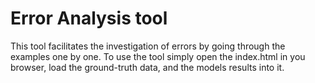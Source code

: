 # Error Analysis tool

This tool facilitates the investigation of errors by going through the examples one by one.
To use the tool simply open the index.html in you browser, load the ground-truth data, and the models results into it.
